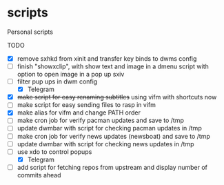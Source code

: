# scripts
Personal scripts

TODO

- [x] remove sxhkd from xinit and transfer key binds to dwms config
- [ ] finish "showxclip", with show text and image in a dmenu script with option to
open image in a pop up sxiv
- [ ] filter pup ups in dwm config
  - [x] Telegram
- [x] ~~make script for easy renaming subtitles~~ using vifm with shortcuts now
- [ ] make script for easy sending files to rasp in vifm
- [x] make alias for vifm and change PATH order
- [ ] make cron job for verify pacman updates and save to /tmp
- [ ] update dwmbar with script for checking pacman updates in /tmp
- [ ] make cron job for verify news updates (newsboat) and save to /tmp
- [ ] update dwmbar with script for checking news updates in /tmp
- [ ] use xdo to control popups
  - [x] Telegram
- [ ] add script for fetching repos from upstream and display number of commits ahead
